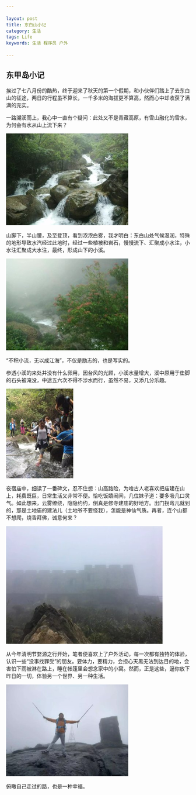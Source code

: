 ```yaml
---

layout: post
title: 东白山小记
category: 生活
tags: Life
keywords: 生活 程序员 户外

---
```


## 东甲岛小记

挨过了七八月份的酷热，终于迎来了秋天的第一个假期，和小伙伴们踏上了去东白山的征途，两日的行程虽不算长，一千多米的海拔更不算高，然而心中却收获了满满的充实。

一路溯溪而上，我心中一直有个疑问：此处又不是青藏高原，有雪山融化的雪水，为何会有水从山上流下来？

![Alt text](/public/upload/life/dongbaishan_1.jpg)


山脚下，半山腰，及至登顶，看到浓浓白雾，我才明白：东白山处气候湿润，特殊的地形导致水汽经过此地时，经过一些植被和岩石，慢慢流下、汇聚成小水注，小水注汇聚成大水注，最终，形成山下的小溪。

![Alt text](/public/upload/life/dongbaishan_2.jpg)

“不积小流，无以成江海”，不仅是励志的，也是写实的。

参透小溪的来处并没有什么卵用，因台风的光顾，小溪水量增大，溪中原用于垫脚的石头被淹没，中途五六次不得不涉水而行，虽然不易，又添几分乐趣。

![Alt text](/public/upload/life/dongbaishan_3.jpg)

夜宿庙中，细读了一番碑文，忍不住想：山高路险，为啥古人老喜欢把庙建在山上，耗费既巨，日常生活又非常不便。恰吃饭嬉闹间，几位妹子道：要多吸几口灵气。如此想来，云雾缭绕，隐隐约约，倒真是修寺建庙的好地方。出门拐弯儿就到的，那是土地庙的建法儿（土地爷不要怪我），怎能是神仙气质。再者，连个山都不想爬，烧香拜佛，诚意何来？

![Alt text](/public/upload/life/dongbaishan_4.jpg)

从今年清明节婺源之行开始，笔者便喜欢上了户外活动，每一次都有独特的体验，认识一些“没事找罪受”的朋友。要体力，要精力，会担心天黑无法到达目的地，会害怕下雨被淋在路上，睡在帐篷里会想念家中的小窝。然而，正是这些，逼你放下昨日的一切，体验另一个世界、另一种生活。

![Alt text](/public/upload/life/dongbaishan_5.jpg)

俯瞰自己走过的路，也是一种幸福。
